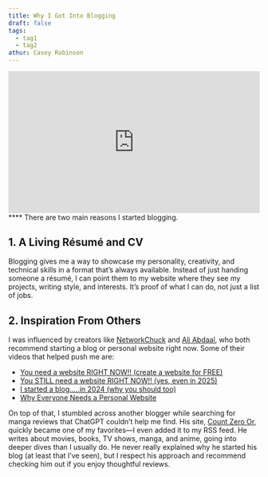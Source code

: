 ```yaml
---
title: Why I Got Into Blogging
draft: false
tags:
  - tag1
  - tag2
athur: Casey Robinson
---
```

<div style="position:relative; padding-bottom:56.25%; height:0; overflow:hidden;">
  <iframe src="https://www.youtube.com/embed/VIDEO_ID"
      style="position:absolute; top:0; left:0; width:100%; height:100%; border:0;"
      allowfullscreen>
  </iframe>
</div>
****
There are two main reasons I started blogging.

## 1. A Living Résumé and CV
Blogging gives me a way to showcase my personality, creativity, and technical skills in a format that’s always available. Instead of just handing someone a résumé, I can point them to my website where they see my projects, writing style, and interests. It’s proof of what I can do, not just a list of jobs.

## 2. Inspiration From Others
I was influenced by creators like [NetworkChuck](https://www.youtube.com/watch?v=gwUz3E9AW0w) and [Ali Abdaal](https://www.youtube.com/watch?v=EXfFBEuCAr0), who both recommend starting a blog or personal website right now. Some of their videos that helped push me are:

- [You need a website RIGHT NOW!! (create a website for FREE)](https://www.youtube.com/watch?v=gwUz3E9AW0w)  
- [You STILL need a website RIGHT NOW!! (yes, even in 2025)](https://www.youtube.com/watch?v=EXfFBEuCAr0)  
- [I started a blog.....in 2024 (why you should too)](https://www.youtube.com/watch?v=dnE7c0ELEH8)  
- [Why Everyone Needs a Personal Website](https://www.youtube.com/watch?v=NWfIrmIgaCU)

On top of that, I stumbled across another blogger while searching for manga reviews that ChatGPT couldn’t help me find. His site, [Count Zero Or](https://countzeroor.com/), quickly became one of my favorites—I even added it to my RSS feed. He writes about movies, books, TV shows, manga, and anime, going into deeper dives than I usually do. He never really explained why he started his blog (at least that I’ve seen), but I respect his approach and recommend checking him out if you enjoy thoughtful reviews.
